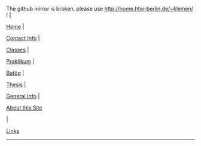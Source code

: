 
<p><span class = "attention">The github mirror is broken, please use <a href="http://home.htw-berlin.de/~kleinen/{{page.url}}"> http://home.htw-berlin.de/~kleinen/</a> !</span>
  <span class = "nav-divider">|</span></p>
  <p />
<p><a href="{{ site.baseurl }}/">Home</a>
  <span class = "nav-divider">|</span></p>
  <p><a href="{{ site.baseurl }}/contact">Contact Info</a>
    <span class = "nav-divider">|</span></p>
<p>
  <a href="{{ site.baseurl }}/classes">Classes</a>
  <span class = "nav-divider">|</span></p>
  <p>
    <a href="{{ site.baseurl }}/praktikum">Praktikum</a>
    <span class = "nav-divider">|</span></p>
    <p>
      <a href="{{ site.baseurl }}/bafoeg">Baf&ouml;g</a>
      <span class = "nav-divider">|</span></p>
<p>
  <a href="{{ site.baseurl }}/thesis">Thesis</a>
  <span class = "nav-divider">|</span></p>
<p><a href="{{ site.baseurl }}/general">General Info</a>
  <span class = "nav-divider">|</span></p>
<p><a href="{{ site.baseurl }}/about/thissite">About this Site</a>
</p>
<span class = "nav-divider">|</span></p>
<p><a href="{{ site.baseurl }}/links">Links</a>
</p>
<hr/>
